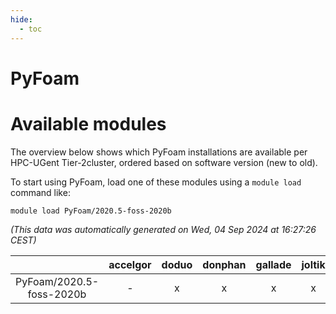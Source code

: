 ```yaml
---
hide:
  - toc
---
```


PyFoam
======

# Available modules


The overview below shows which PyFoam installations are available per HPC-UGent Tier-2cluster, ordered based on software version (new to old).

To start using PyFoam, load one of these modules using a `module load` command like:

```shell
module load PyFoam/2020.5-foss-2020b
```

*(This data was automatically generated on Wed, 04 Sep 2024 at 16:27:26 CEST)*  

| |accelgor|doduo|donphan|gallade|joltik|shinx|skitty|
| :---: | :---: | :---: | :---: | :---: | :---: | :---: | :---: |
|PyFoam/2020.5-foss-2020b|-|x|x|x|x|-|x|
